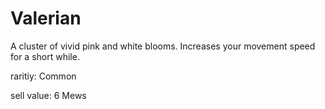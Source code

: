 # Valerian

A cluster of vivid pink and white blooms. Increases your movement speed for a short while.

raritiy: Common

sell value: 6 Mews